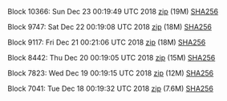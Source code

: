 Block 10366: Sun Dec 23 00:19:49 UTC 2018 [zip](https://dash-bootstrap.ams3.digitaloceanspaces.com/testnet/2018-12-23/bootstrap.dat.zip) (19M) [SHA256](https://dash-bootstrap.ams3.digitaloceanspaces.com/testnet/2018-12-23/sha256.txt)

Block 9747: Sat Dec 22 00:19:08 UTC 2018 [zip](https://dash-bootstrap.ams3.digitaloceanspaces.com/testnet/2018-12-22/bootstrap.dat.zip) (18M) [SHA256](https://dash-bootstrap.ams3.digitaloceanspaces.com/testnet/2018-12-22/sha256.txt)

Block 9117: Fri Dec 21 00:21:06 UTC 2018 [zip](https://dash-bootstrap.ams3.digitaloceanspaces.com/testnet/2018-12-21/bootstrap.dat.zip) (18M) [SHA256](https://dash-bootstrap.ams3.digitaloceanspaces.com/testnet/2018-12-21/sha256.txt)

Block 8442: Thu Dec 20 00:19:05 UTC 2018 [zip](https://dash-bootstrap.ams3.digitaloceanspaces.com/testnet/2018-12-20/bootstrap.dat.zip) (15M) [SHA256](https://dash-bootstrap.ams3.digitaloceanspaces.com/testnet/2018-12-20/sha256.txt)

Block 7823: Wed Dec 19 00:19:15 UTC 2018 [zip](https://dash-bootstrap.ams3.digitaloceanspaces.com/testnet/2018-12-19/bootstrap.dat.zip) (12M) [SHA256](https://dash-bootstrap.ams3.digitaloceanspaces.com/testnet/2018-12-19/sha256.txt)

Block 7041: Tue Dec 18 00:19:32 UTC 2018 [zip](https://dash-bootstrap.ams3.digitaloceanspaces.com/testnet/2018-12-18/bootstrap.dat.zip) (7.6M) [SHA256](https://dash-bootstrap.ams3.digitaloceanspaces.com/testnet/2018-12-18/sha256.txt)
